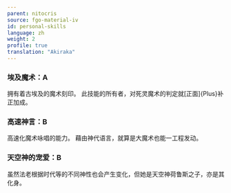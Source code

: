 ```yaml
---
parent: nitocris
source: fgo-material-iv
id: personal-skills
language: zh
weight: 2
profile: true
translation: "Akiraka"
---
```


### 埃及魔术：A

拥有着古埃及的魔术刻印。
此技能的所有者，对死灵魔术的判定就[正面]{Plus}补正加成。

### 高速神言：B

高速化魔术咏唱的能力。
藉由神代语言，就算是大魔术也能一工程发动。

### 天空神的宠爱：B

虽然法老根据时代等的不同神性也会产生变化，但她是天空神荷鲁斯之子，亦是其化身。
